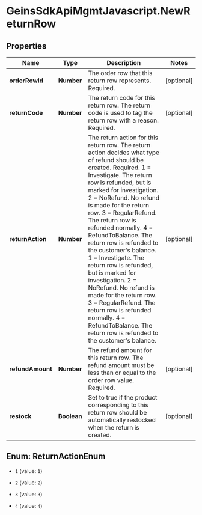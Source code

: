 # GeinsSdkApiMgmtJavascript.NewReturnRow

## Properties

Name | Type | Description | Notes
------------ | ------------- | ------------- | -------------
**orderRowId** | **Number** | The order row that this return row represents.  Required. | [optional] 
**returnCode** | **Number** | The return code for this return row. The return code is used to tag the return row with a reason.  Required. | [optional] 
**returnAction** | **Number** | The return action for this return row. The return action decides what type of refund should be created.  Required.  1 &#x3D; Investigate. The return row is refunded, but is marked for investigation.  2 &#x3D; NoRefund. No refund is made for the return row.  3 &#x3D; RegularRefund. The return row is refunded normally.  4 &#x3D; RefundToBalance. The return row is refunded to the customer&#39;s balance.    1 &#x3D; Investigate. The return row is refunded, but is marked for investigation.    2 &#x3D; NoRefund. No refund is made for the return row.    3 &#x3D; RegularRefund. The return row is refunded normally.    4 &#x3D; RefundToBalance. The return row is refunded to the customer&#39;s balance. | [optional] 
**refundAmount** | **Number** | The refund amount for this return row. The refund amount must be less than or equal to the order row value.  Required. | [optional] 
**restock** | **Boolean** | Set to true if the product corresponding to this return row should be automatically restocked when the return is created. | [optional] 



## Enum: ReturnActionEnum


* `1` (value: `1`)

* `2` (value: `2`)

* `3` (value: `3`)

* `4` (value: `4`)




